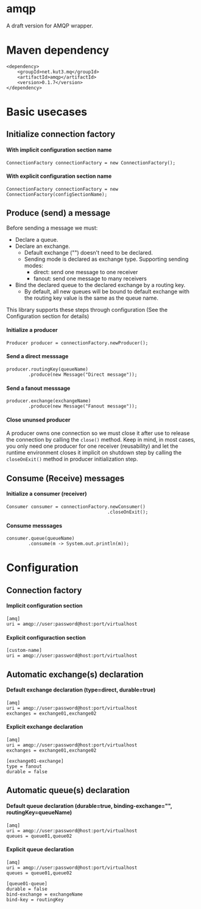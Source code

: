 # amqp
A draft version for AMQP wrapper.

# Maven dependency
```
<dependency>
    <groupId>net.kut3.mq</groupId>
    <artifactId>amqp</artifactId>
    <version>0.1.7</version>
</dependency>
```
# Basic usecases
## Initialize connection factory
#### With implicit configuration section name
```
ConnectionFactory connectionFactory = new ConnectionFactory();
```
#### With explicit configuration section name
```
ConnectionFactory connectionFactory = new ConnectionFactory(configSectionName);
```
## Produce (send) a message 
Before sending a message we must:
- Declare a queue.
- Declare an exchange.
   - Default exchange ("") doesn't need to be declared.
   - Sending mode is declared as exchange type. Supporting sending modes:
      - direct: send one message to one receiver
      - fanout: send one message to many receivers
- Bind the declared queue to the declared exchange by a routing key.
   - By default, all new queues will be bound to default exchange with the routing key value is the same as the queue name.

This library supports these steps through configuration (See the Configuration section for details)
#### Initialize a producer
```
Producer producer = connectionFactory.newProducer();
```
#### Send a direct messsage
```
producer.routingKey(queueName)
        .produce(new Message("Direct message"));
```
#### Send a fanout messsage
```
producer.exchange(exchangeName)
        .produce(new Message("Fanout message"));
```
#### Close ununsed producer
A producer owns one connection so we must close it after use to release the connection by calling the `close()` method. Keep in mind, in most cases, you only need one producer for one receiver (reusability) and let the runtime environment closes it implicit on shutdown step by calling the `closeOnExit()` method in producer initialization step.
## Consume (Receive) messages
#### Initialize a consumer (receiver)
```
Consumer consumer = connectionFactory.newConsumer()
                                     .closeOnExit();
```
#### Consume messsages
```
consumer.queue(queueName)
        .consume(m -> System.out.println(m));
```
#  Configuration
## Connection factory
#### Implicit configuration section
```
[amq]
uri = amqp://user:password@host:port/virtualhost
```
#### Explicit configuraction section
```
[custom-name]
uri = amqp://user:password@host:port/virtualhost
```
## Automatic exchange(s) declaration
#### Default exchange declaration (type=direct, durable=true)
```
[amq]
uri = amqp://user:password@host:port/virtualhost
exchanges = exchange01,exchange02
```
#### Explicit exchange declaration
```
[amq]
uri = amqp://user:password@host:port/virtualhost
exchanges = exchange01,exchange02

[exchange01-exchange]
type = fanout
durable = false
```
## Automatic queue(s) declaration
#### Default queue declaration (durable=true, binding-exchange="", routingKey=queueName)
```
[amq]
uri = amqp://user:password@host:port/virtualhost
queues = queue01,queue02
```
#### Explicit queue declaration
```
[amq]
uri = amqp://user:password@host:port/virtualhost
queues = queue01,queue02

[queue01-queue]
durable = false
bind-exchange = exchangeName
bind-key = routingKey
```
